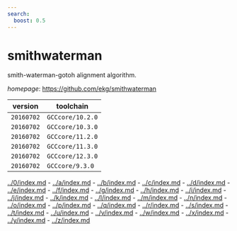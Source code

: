 ```yaml
---
search:
  boost: 0.5
---
```

# smithwaterman

smith-waterman-gotoh alignment algorithm.

*homepage*: <https://github.com/ekg/smithwaterman>

version | toolchain
--------|----------
``20160702`` | ``GCCcore/10.2.0``
``20160702`` | ``GCCcore/10.3.0``
``20160702`` | ``GCCcore/11.2.0``
``20160702`` | ``GCCcore/11.3.0``
``20160702`` | ``GCCcore/12.3.0``
``20160702`` | ``GCCcore/9.3.0``

[../0/index.md](0) - [../a/index.md](a) - [../b/index.md](b) - [../c/index.md](c) - [../d/index.md](d) - [../e/index.md](e) - [../f/index.md](f) - [../g/index.md](g) - [../h/index.md](h) - [../i/index.md](i) - [../j/index.md](j) - [../k/index.md](k) - [../l/index.md](l) - [../m/index.md](m) - [../n/index.md](n) - [../o/index.md](o) - [../p/index.md](p) - [../q/index.md](q) - [../r/index.md](r) - [../s/index.md](s) - [../t/index.md](t) - [../u/index.md](u) - [../v/index.md](v) - [../w/index.md](w) - [../x/index.md](x) - [../y/index.md](y) - [../z/index.md](z)

